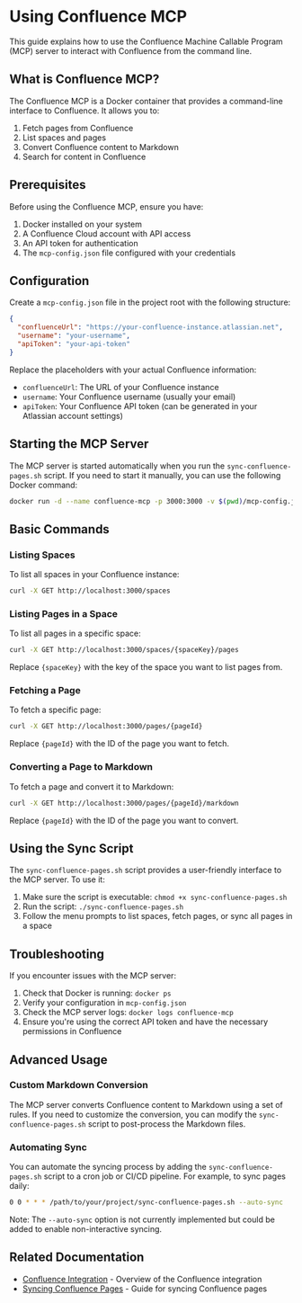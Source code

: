# Using Confluence MCP

This guide explains how to use the Confluence Machine Callable Program (MCP) server to interact with Confluence from the command line.

## What is Confluence MCP?

The Confluence MCP is a Docker container that provides a command-line interface to Confluence. It allows you to:

1. Fetch pages from Confluence
2. List spaces and pages
3. Convert Confluence content to Markdown
4. Search for content in Confluence

## Prerequisites

Before using the Confluence MCP, ensure you have:

1. Docker installed on your system
2. A Confluence Cloud account with API access
3. An API token for authentication
4. The `mcp-config.json` file configured with your credentials

## Configuration

Create a `mcp-config.json` file in the project root with the following structure:

```json
{
  "confluenceUrl": "https://your-confluence-instance.atlassian.net",
  "username": "your-username",
  "apiToken": "your-api-token"
}
```

Replace the placeholders with your actual Confluence information:
- `confluenceUrl`: The URL of your Confluence instance
- `username`: Your Confluence username (usually your email)
- `apiToken`: Your Confluence API token (can be generated in your Atlassian account settings)

## Starting the MCP Server

The MCP server is started automatically when you run the `sync-confluence-pages.sh` script. If you need to start it manually, you can use the following Docker command:

```bash
docker run -d --name confluence-mcp -p 3000:3000 -v $(pwd)/mcp-config.json:/app/config.json mcr.microsoft.com/mcp/confluence:latest
```

## Basic Commands

### Listing Spaces

To list all spaces in your Confluence instance:

```bash
curl -X GET http://localhost:3000/spaces
```

### Listing Pages in a Space

To list all pages in a specific space:

```bash
curl -X GET http://localhost:3000/spaces/{spaceKey}/pages
```

Replace `{spaceKey}` with the key of the space you want to list pages from.

### Fetching a Page

To fetch a specific page:

```bash
curl -X GET http://localhost:3000/pages/{pageId}
```

Replace `{pageId}` with the ID of the page you want to fetch.

### Converting a Page to Markdown

To fetch a page and convert it to Markdown:

```bash
curl -X GET http://localhost:3000/pages/{pageId}/markdown
```

Replace `{pageId}` with the ID of the page you want to convert.

## Using the Sync Script

The `sync-confluence-pages.sh` script provides a user-friendly interface to the MCP server. To use it:

1. Make sure the script is executable: `chmod +x sync-confluence-pages.sh`
2. Run the script: `./sync-confluence-pages.sh`
3. Follow the menu prompts to list spaces, fetch pages, or sync all pages in a space

## Troubleshooting

If you encounter issues with the MCP server:

1. Check that Docker is running: `docker ps`
2. Verify your configuration in `mcp-config.json`
3. Check the MCP server logs: `docker logs confluence-mcp`
4. Ensure you're using the correct API token and have the necessary permissions in Confluence

## Advanced Usage

### Custom Markdown Conversion

The MCP server converts Confluence content to Markdown using a set of rules. If you need to customize the conversion, you can modify the `sync-confluence-pages.sh` script to post-process the Markdown files.

### Automating Sync

You can automate the syncing process by adding the `sync-confluence-pages.sh` script to a cron job or CI/CD pipeline. For example, to sync pages daily:

```bash
0 0 * * * /path/to/your/project/sync-confluence-pages.sh --auto-sync
```

Note: The `--auto-sync` option is not currently implemented but could be added to enable non-interactive syncing.

## Related Documentation

- [Confluence Integration](./confluence-integration.md) - Overview of the Confluence integration
- [Syncing Confluence Pages](./syncing-confluence-pages.md) - Guide for syncing Confluence pages 